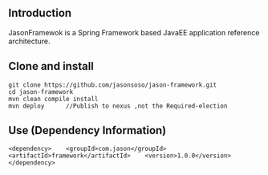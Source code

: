 ## Introduction ##
JasonFramewok is a Spring Framework based JavaEE application reference architecture.


## Clone and install ##
`git clone https://github.com/jasonsoso/jason-framework.git`   
`cd jason-framework`   
`mvn clean compile install`   
`mvn deploy   	 //Publish to nexus ,not the Required-election  `  


## Use (Dependency Information) ##
`
<dependency>   
  <groupId>com.jason</groupId>   
  <artifactId>framework</artifactId>   
  <version>1.0.0</version>   
</dependency>   
`